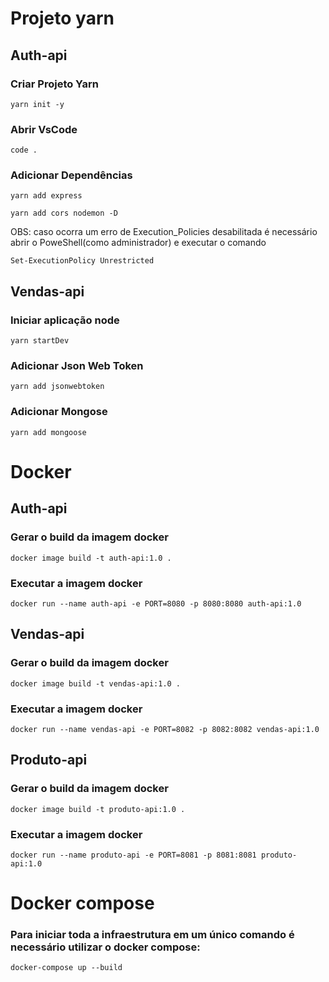 #  Projeto yarn

## Auth-api

### Criar Projeto Yarn
```
yarn init -y
```

### Abrir VsCode
```
code .
```

### Adicionar Dependências
```
yarn add express
```

```
yarn add cors nodemon -D
```

OBS: caso ocorra um erro de Execution_Policies desabilitada é necessário abrir o PoweShell(como administrador) e executar o comando

```
Set-ExecutionPolicy Unrestricted
```

## Vendas-api

### Iniciar aplicação node 
```
yarn startDev
```

### Adicionar Json Web Token
```
yarn add jsonwebtoken
```

### Adicionar Mongose
```
yarn add mongoose
```


#  Docker 


## Auth-api

### Gerar o build da imagem docker
```
docker image build -t auth-api:1.0 .
```

### Executar a imagem docker

```
docker run --name auth-api -e PORT=8080 -p 8080:8080 auth-api:1.0
```

## Vendas-api

### Gerar o build da imagem docker
```
docker image build -t vendas-api:1.0 .
```

### Executar a imagem docker

```
docker run --name vendas-api -e PORT=8082 -p 8082:8082 vendas-api:1.0
```



## Produto-api

### Gerar o build da imagem docker
```
docker image build -t produto-api:1.0 .
```

### Executar a imagem docker

```
docker run --name produto-api -e PORT=8081 -p 8081:8081 produto-api:1.0
```


# Docker compose

### Para iniciar toda a infraestrutura em um único comando é necessário utilizar o docker compose:

```
docker-compose up --build
```

